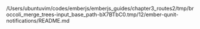 /Users/ubuntuvim/codes/emberjs/emberjs_guides/chapter3_routes2/tmp/broccoli_merge_trees-input_base_path-bX7BTbC0.tmp/12/ember-qunit-notifications/README.md